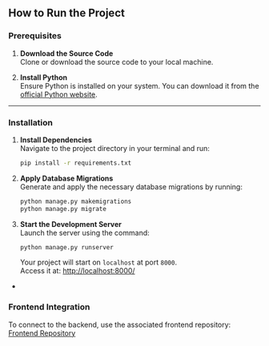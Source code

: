 
## How to Run the Project

### Prerequisites
1. **Download the Source Code**  
   Clone or download the source code to your local machine.

2. **Install Python**  
   Ensure Python is installed on your system. You can download it from the [official Python website](https://www.python.org/downloads/).

---

### Installation
1. **Install Dependencies**  
   Navigate to the project directory in your terminal and run:
   ```bash
   pip install -r requirements.txt
   ```

2. **Apply Database Migrations**  
   Generate and apply the necessary database migrations by running:
   ```bash
   python manage.py makemigrations
   python manage.py migrate
   ```

3. **Start the Development Server**  
   Launch the server using the command:
   ```bash
   python manage.py runserver
   ```
   Your project will start on `localhost` at port `8000`.  
   Access it at: [http://localhost:8000/](http://localhost:8000/)

-

### Frontend Integration
To connect to the backend, use the associated frontend repository:  
[Frontend Repository](https://github.com/Palveet/resume-builder)
